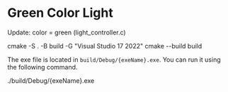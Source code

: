 # Green Color Light

Update: color = green (light_controller.c)

cmake -S . -B build -G "Visual Studio 17 2022"
cmake --build build

The exe file is located in `build/Debug/{exeName}.exe`. You can run it using the following command.

./build/Debug/{exeName}.exe
